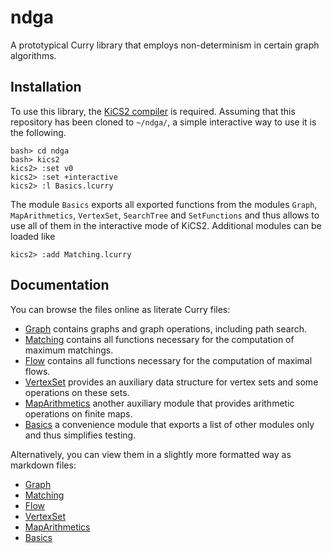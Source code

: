 ndga
====

A prototypical Curry library that employs non-determinism in certain graph algorithms.

Installation
------------

To use this library, the [KiCS2 compiler](http://www-ps.informatik.uni-kiel.de/kics2/) is required.
Assuming that this repository has been cloned
to `~/ndga/`, a simple interactive way to use it is the following.

~~~{.sh}
bash> cd ndga
bash> kics2
kics2> :set v0
kics2> :set +interactive
kics2> :l Basics.lcurry
~~~

The module `Basics` exports all exported functions from the modules `Graph`, `MapArithmetics`,
`VertexSet`, `SearchTree` and `SetFunctions` and thus allows to use all of them in the interactive
mode of KiCS2.
Additional modules can be loaded like

~~~{.sh}
kics2> :add Matching.lcurry
~~~

Documentation
-------------

You can browse the files online as literate Curry files:

* [Graph](./Graph.lcurry)
  contains graphs and graph operations, including path search.
* [Matching](./Matching.lcurry)
  contains all functions necessary for the computation of maximum matchings.
* [Flow](./Flow.lcurry)
  contains all functions necessary for the computation of maximal flows.
* [VertexSet](./VertexSet.lcurry)
  provides an auxiliary data structure for vertex sets and some operations on these sets.
* [MapArithmetics](./MapArithmetics.lcurry)
  another auxiliary module that provides arithmetic operations on finite maps.
* [Basics](./Basics.lcurry)
  a convenience module that exports a list of other modules only and thus simplifies testing.

Alternatively, you can view them in a slightly more formatted way as markdown files:

* [Graph](./Graph.md)
* [Matching](./Matching.md)
* [Flow](./Flow.md)
* [VertexSet](./VertexSet.md)
* [MapArithmetics](./MapArithmetics.md)
* [Basics](./Basics.md)